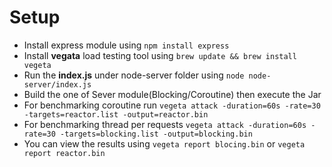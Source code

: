 # Setup

- Install express module using `npm install express`
- Install **vegata** load testing tool using `brew update && brew install vegeta`
- Run the **index.js** under node-server folder using `node node-server/index.js`
- Build the one of Sever module(Blocking/Coroutine) then execute the Jar
- For benchmarking coroutine run `vegeta attack -duration=60s -rate=30 -targets=reactor.list -output=reactor.bin`
- For benchmarking thread per requests `vegeta attack -duration=60s -rate=30 -targets=blocking.list -output=blocking.bin`
- You can view the results using `vegeta report blocing.bin` or `vegeta report reactor.bin`
